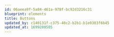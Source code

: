 ```yaml
---
id: 06aeea9f-5a84-461a-978f-bc92d3216c31
blueprint: elements
title: Buttons
updated_by: c140131f-c375-40c2-b2b1-b1e0303f6b45
updated_at: 1699280505
---
```

